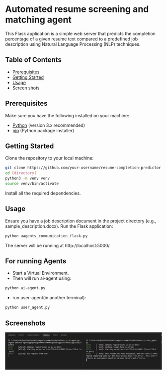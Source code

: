 # Automated resume screening and matching agent

This Flask application is a simple web server that predicts the completion percentage of a given resume text compared to a predefined job description using Natural Language Processing (NLP) techniques.

## Table of Contents

- [Prerequisites](#prerequisites)
- [Getting Started](#getting-started)
- [Usage](#usage)
- [Screen shots](#Screenshots)

## Prerequisites

Make sure you have the following installed on your machine:

- [Python](https://www.python.org/) (version 3.x recommended)
- [pip](https://pip.pypa.io/en/stable/installation/) (Python package installer)

## Getting Started
Clone the repository to your local machine:

   ```bash
   git clone https://github.com/your-username/resume-completion-predictor.git
   cd [directory]
   python3 -m venv venv
   source venv/bin/activate
   ```
   Install all the required dependencies.
## Usage
Ensure you have a job description document in the project directory (e.g., sample_description.docx).
Run the Flask application:
```bash
python uagents_communication_flask.py
```
The server will be running at http://localhost:5000/.
## For running Agents
- Start a Virtual Environment.
- Then will run ai-agent using:
```bash
python ai-agent.py
```
- run user-agent(in another terminal):
```bash
python user_agent.py
```
## Screenshots
![ss](img1.jpeg)


